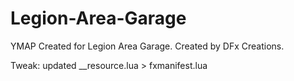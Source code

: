# Legion-Area-Garage
YMAP Created for Legion Area Garage.
Created by DFx Creations.

Tweak: updated __resource.lua > fxmanifest.lua
